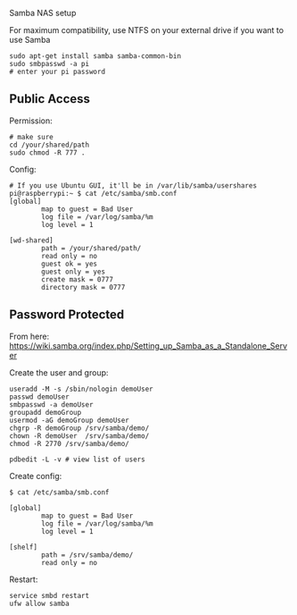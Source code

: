 Samba NAS setup

For maximum compatibility, use NTFS on your external drive if you want to use Samba

```
sudo apt-get install samba samba-common-bin
sudo smbpasswd -a pi
# enter your pi password
```


## Public Access

Permission:
```
# make sure 
cd /your/shared/path
sudo chmod -R 777 .
```

Config:
```
# If you use Ubuntu GUI, it'll be in /var/lib/samba/usershares
pi@raspberrypi:~ $ cat /etc/samba/smb.conf 
[global]
        map to guest = Bad User
        log file = /var/log/samba/%m
        log level = 1

[wd-shared]
        path = /your/shared/path/
        read only = no
        guest ok = yes
        guest only = yes
        create mask = 0777
        directory mask = 0777
```

## Password Protected
From here: https://wiki.samba.org/index.php/Setting_up_Samba_as_a_Standalone_Server

Create the user and group:
```
useradd -M -s /sbin/nologin demoUser
passwd demoUser
smbpasswd -a demoUser
groupadd demoGroup
usermod -aG demoGroup demoUser
chgrp -R demoGroup /srv/samba/demo/
chown -R demoUser  /srv/samba/demo/
chmod -R 2770 /srv/samba/demo/

pdbedit -L -v # view list of users
```

Create config:
```
$ cat /etc/samba/smb.conf

[global]
        map to guest = Bad User
        log file = /var/log/samba/%m
        log level = 1

[shelf]
        path = /srv/samba/demo/
        read only = no
```


Restart:
```
service smbd restart
ufw allow samba
```
